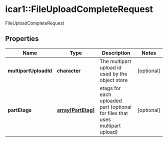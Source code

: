 # icar1::FileUploadCompleteRequest

FileUploadCompleteRequest

## Properties
Name | Type | Description | Notes
------------ | ------------- | ------------- | -------------
**multipartUploadId** | **character** | The multipart upload id used by the object store | [optional] 
**partEtags** | [**array[PartEtag]**](PartEtag.md) | etags for each uploaded part (optional for files that uses multipart upload) | [optional] 


